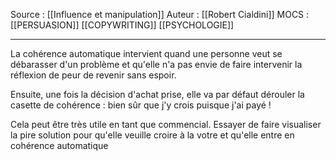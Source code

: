 Source : [[Influence et manipulation]] 
Auteur : [[Robert Cialdini]]
MOCS : [[PERSUASION]] [[COPYWRITING]] [[PSYCHOLOGIE]]
***

La cohérence automatique intervient quand une personne veut se débarasser d'un problème et qu'elle n'a pas envie de faire intervenir la réflexion de peur de revenir sans espoir.

Ensuite, une fois la décision d'achat prise, elle va par défaut dérouler la casette de cohérence : bien sûr que j'y crois puisque j'ai payé !

Cela peut être très utile en tant que commencial. Essayer de faire visualiser la pire solution pour qu'elle veuille croire à la votre et qu'elle entre en cohérence automatique